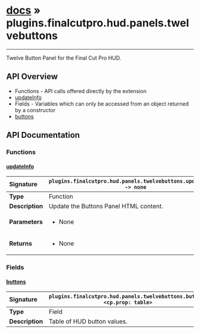 # [docs](index.md) » plugins.finalcutpro.hud.panels.twelvebuttons
---

Twelve Button Panel for the Final Cut Pro HUD.

## API Overview
* Functions - API calls offered directly by the extension
 * [updateInfo](#updateinfo)
* Fields - Variables which can only be accessed from an object returned by a constructor
 * [buttons](#buttons)

## API Documentation

### Functions

#### [updateInfo](#updateinfo)
| <span style="float: left;">**Signature**</span> | <span style="float: left;">`plugins.finalcutpro.hud.panels.twelvebuttons.updateInfo() -> none` </span>                                                          |
| -----------------------------------------------------|---------------------------------------------------------------------------------------------------------|
| **Type**                                             | Function |
| **Description**                                      | Update the Buttons Panel HTML content. |
| **Parameters**                                       | <ul><li>None</li></ul> |
| **Returns**                                          | <ul><li>None</li></ul> |

### Fields

#### [buttons](#buttons)
| <span style="float: left;">**Signature**</span> | <span style="float: left;">`plugins.finalcutpro.hud.panels.twelvebuttons.buttons <cp.prop: table>` </span>                                                          |
| -----------------------------------------------------|---------------------------------------------------------------------------------------------------------|
| **Type**                                             | Field |
| **Description**                                      | Table of HUD button values. |

